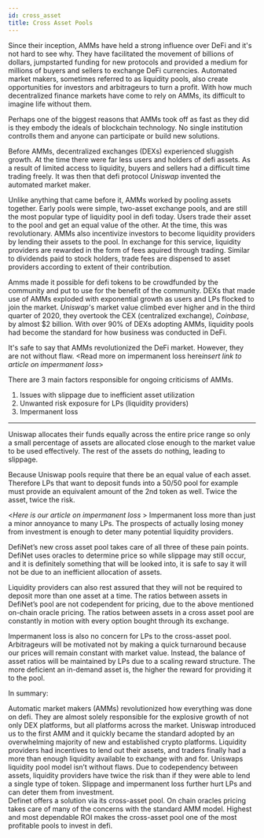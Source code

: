 ```yaml
---
id: cross_asset
title: Cross Asset Pools
---
```



Since their inception, AMMs have held a strong influence over DeFi and it's not hard to see why. They have facilitated the movement of billions of dollars, jumpstarted funding for new protocols and provided a medium for millions of buyers and sellers to exchange DeFi currencies. Automated market makers, sometimes referred to as liquidity pools, also create opportunities for investors and arbitrageurs to turn a profit. With how much decentralized finance markets have come to rely on AMMs, its difficult to imagine life without them. 

Perhaps one of the biggest reasons that AMMs took off as fast as they did is they embody the ideals of blockchain technology. No single institution controlls them and anyone can participate or build new solutions. 

Before AMMs, decentralized exchanges (DEXs) experienced sluggish growth. At the time there were far less users and holders of defi assets. As a result of limited access to liquidity, buyers and sellers had a difficult time trading freely. It was then that defi protocol *Uniswap* invented the automated market maker.    

Unlike anything that came before it, AMMs worked by pooling assets together. Early pools were simple, two-asset exchange pools, and are still the most popular type of liquidity pool in defi today. Users  trade their asset to the pool and get an equal value of the other. At the time, this was revolutionary. AMMs also incentivize investors to become liquidity providers by lending their assets to the pool. In exchange for this service, liquidity providers are rewarded in the form of fees aquired through trading. Similar to dividends paid to stock holders, trade fees are dispensed to asset providers according to extent of their contribution.    

Amms made it possible for defi tokens to be crowdfunded by the community and put to use for the benefit of the community. DEXs that made use of AMMs exploded with exponential growth as users and LPs flocked to join the market. *Uniswap*'s market value climbed ever higher and in the third quarter of 2020, they overtook the CEX (centralized exchange), *Coinbase*, by almost $2 billion. With over 90% of DEXs adopting AMMs, liquidity pools had become the standard for how business was conducted in DeFi.  

It's safe to say that AMMs revolutionized the DeFi market. However, they are not without flaw. <Read more on impermanent loss here*insert link to article on impermanent loss*>  

There are 3 main factors responsible for ongoing criticisms of AMMs.  

1. Issues with slippage due to inefficient asset utilization 
2. Unwanted risk exposure for LPs (liquidity providers)  
3. Impermanent loss  


---

Uniswap allocates their funds equally across the entire price range so only a small percentage of assets are allocated close enough to the market value to be used effectively. The rest of the assets do nothing, leading to slippage.  

Because Uniswap pools require that there be an equal value of each asset. Therefore LPs that want to deposit funds into a 50/50 pool for example must provide an equivalent amount of the 2nd token as well. Twice the asset, twice the risk.  

<*Here is our article on impermanent loss* > Impermanent loss more than just a minor annoyance to many LPs. The prospects of actually losing money from investment is enough to deter many potential liquidity providers.  

 

DefiNet’s new cross asset pool takes care of all three of these pain points. DefiNet uses oracles to determine price so while slippage may still occur, and it is definitely something that will be looked into, it is safe to say it will not be due to an inefficient allocation of assets.  

Liquidity providers can also rest assured that they will not be required to deposit more than one asset at a time. The ratios between assets in DefiNet’s pool are not codependent for pricing, due to the above mentioned on-chain oracle pricing. The ratios between assets in a cross asset pool are constantly in motion with every option bought through its exchange.  

Impermanent loss is also no concern for LPs to the cross-asset pool. Arbitrageurs will be motivated not by making a quick turnaround because our prices will remain constant with market value. Instead, the balance of asset ratios will be maintained by LPs due to a scaling reward structure. The more deficient an in-demand asset is, the higher the reward for providing it to the pool.  

In summary: 

Automatic market makers (AMMs) revolutionized how everything was done on defi. They are almost solely responsible for the explosive growth of not only DEX platforms, but all platforms across the market. Uniswap introduced us to the first AMM and it quickly became the standard adopted by an overwhelming majority of new and established crypto platforms. Liquidity providers had incentives to lend out their assets, and traders finally had a more than enough liquidity available to exchange with and for. Uniswaps liquidity pool model isn’t without flaws. Due to codependency between assets, liquidity providers have twice the risk than if they were able to lend a single type of token. Slippage and impermanent loss further hurt LPs and can deter them from investment.  
Definet offers a solution via its cross-asset pool. On chain oracles pricing takes care of many of the concerns with the standard AMM model. Highest and most dependable ROI makes the cross-asset pool one of the most profitable pools to invest in defi.